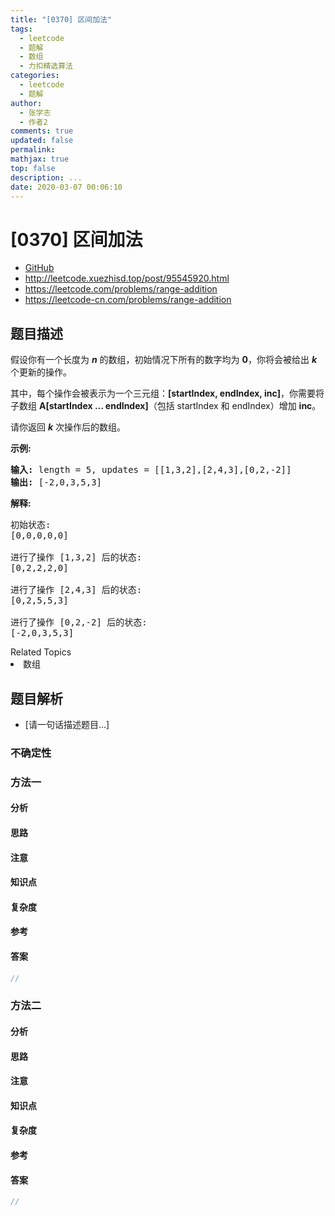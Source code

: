 ```yaml
---
title: "[0370] 区间加法"
tags:
  - leetcode
  - 题解
  - 数组
  - 力扣精选算法
categories:
  - leetcode
  - 题解
author:
  - 张学志
  - 作者2
comments: true
updated: false
permalink:
mathjax: true
top: false
description: ...
date: 2020-03-07 00:06:10
---
```



# [0370] 区间加法
* [GitHub](https://github.com/algoboy101/LeetCodeCrowdsource/tree/master/_posts/QA/%5B0370%5D%20%E5%8C%BA%E9%97%B4%E5%8A%A0%E6%B3%95.md)
* http://leetcode.xuezhisd.top/post/95545920.html
* https://leetcode.com/problems/range-addition
* https://leetcode-cn.com/problems/range-addition


## 题目描述

<p>假设你有一个长度为&nbsp;<em><strong>n</strong></em>&nbsp;的数组，初始情况下所有的数字均为&nbsp;<strong>0</strong>，你将会被给出&nbsp;<em><strong>k</strong></em>​​​​​​<em>​</em> 个更新的操作。</p>

<p>其中，每个操作会被表示为一个三元组：<strong>[startIndex, endIndex, inc]</strong>，你需要将子数组&nbsp;<strong>A[startIndex ... endIndex]</strong>（包括 startIndex 和 endIndex）增加&nbsp;<strong>inc</strong>。</p>

<p>请你返回&nbsp;<strong><em>k</em></strong>&nbsp;次操作后的数组。</p>

<p><strong>示例:</strong></p>

<pre><strong>输入: </strong>length = 5, updates = [[1,3,2],[2,4,3],[0,2,-2]]
<strong>输出: </strong>[-2,0,3,5,3]
</pre>

<p><strong>解释:</strong></p>

<pre>初始状态:
[0,0,0,0,0]

进行了操作 [1,3,2] 后的状态:
[0,2,2,2,0]

进行了操作 [2,4,3] 后的状态:
[0,2,5,5,3]

进行了操作 [0,2,-2] 后的状态:
[-2,0,3,5,3]
</pre>
<div><div>Related Topics</div><div><li>数组</li></div></div>


## 题目解析
* [请一句话描述题目...]

### 不确定性


### 方法一

#### 分析

#### 思路

#### 注意

#### 知识点

#### 复杂度

#### 参考

#### 答案

```cpp
//
```


### 方法二

#### 分析

#### 思路

#### 注意

#### 知识点

#### 复杂度

#### 参考

#### 答案

```cpp
//
```


